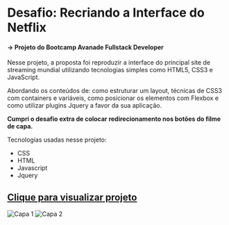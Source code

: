 

# Desafio: Recriando a Interface do Netflix 

#### -> Projeto do Bootcamp Avanade Fullstack Developer

Nesse projeto, a proposta foi reproduzir a interface do principal site de streaming mundial utilizando tecnologias simples como HTML5, CSS3 e JavaScript. 

Abordando os conteúdos de: como estruturar um layout, técnicas de CSS3 com containers e variáveis, como posicionar os elementos com Flexbox e como utilizar plugins Jquery a favor da sua aplicação.

**Cumpri o desafio extra de colocar redirecionamento nos botões do filme de capa.**

Tecnologias usadas nesse projeto:
- CSS
- HTML
- Javascript
- Jquery

<a href="https://priceless-murdock-afc8d6.netlify.app/" ><h2>Clique para visualizar projeto</h2></a>

<img alt="Capa 1"  src="https://github.com/HELENA-HOS/Pagina_Netflix/blob/main/Capa1.JPG" >

<img alt="Capa 2"  src="https://github.com/HELENA-HOS/Pagina_Netflix/blob/main/Capa2.JPG" >
